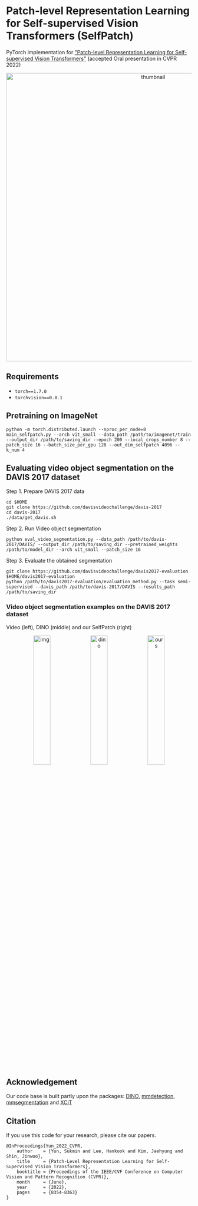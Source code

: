 # Patch-level Representation Learning for Self-supervised Vision Transformers (SelfPatch)

PyTorch implementation for <a href=https://arxiv.org/abs/2206.07990>"Patch-level Representation Learning for Self-supervised Vision Transformers"</a> (accepted Oral presentation in CVPR 2022)

<p align="center">
<img width="782" alt="thumbnail" src="https://user-images.githubusercontent.com/4075389/174249727-e1d4433f-93ad-4675-ac58-2b6740dc7ae4.png">
</p>

## Requirements
- `torch==1.7.0`
- `torchvision==0.8.1`

## Pretraining on ImageNet
```
python -m torch.distributed.launch --nproc_per_node=8 main_selfpatch.py --arch vit_small --data_path /path/to/imagenet/train --output_dir /path/to/saving_dir --epoch 200 --local_crops_number 8 --patch_size 16 --batch_size_per_gpu 128 --out_dim_selfpatch 4096 --k_num 4
```


## Evaluating video object segmentation on the DAVIS 2017 dataset
Step 1. Prepare DAVIS 2017 data

```
cd $HOME
git clone https://github.com/davisvideochallenge/davis-2017
cd davis-2017
./data/get_davis.sh
```

Step 2. Run Video object segmentation

```
python eval_video_segmentation.py --data_path /path/to/davis-2017/DAVIS/ --output_dir /path/to/saving_dir --pretrained_weights /path/to/model_dir --arch vit_small --patch_size 16
```

Step 3. Evaluate the obtained segmentation

```
git clone https://github.com/davisvideochallenge/davis2017-evaluation 
$HOME/davis2017-evaluation
python /path/to/davis2017-evaluation/evaluation_method.py --task semi-supervised --davis_path /path/to/davis-2017/DAVIS --results_path /path/to/saving_dir
```

### Video object segmentation examples on the DAVIS 2017 dataset

Video (left), DINO (middle) and our SelfPatch (right)
<p align="center">    
<img width="30%" alt="img"  src="https://user-images.githubusercontent.com/4075389/175109670-d81d574f-fc7d-4512-a2a9-3cdd9be6efb0.gif" />
<img width="30%" alt="dino" src="https://user-images.githubusercontent.com/4075389/175108188-23fb0513-94ee-4084-b41e-8c3659edaa39.gif" />
<img width="30%" alt="ours" src="https://user-images.githubusercontent.com/4075389/175108388-6031e29f-2859-48b2-8e36-1ccd2608f0f7.gif" />
</p>


## Acknowledgement
Our code base is built partly upon the packages: 
<a href="https://github.com/facebookresearch/dino">DINO</a>, <a href=https://github.com/open-mmlab/mmdetection>mmdetection</a>, <a href=https://github.com/open-mmlab/mmsegmentation>mmsegmentation</a> and <a href=https://github.com/facebookresearch/xcit>XCiT</a>

## Citation
If you use this code for your research, please cite our papers.
```
@InProceedings{Yun_2022_CVPR,
    author    = {Yun, Sukmin and Lee, Hankook and Kim, Jaehyung and Shin, Jinwoo},
    title     = {Patch-Level Representation Learning for Self-Supervised Vision Transformers},
    booktitle = {Proceedings of the IEEE/CVF Conference on Computer Vision and Pattern Recognition (CVPR)},
    month     = {June},
    year      = {2022},
    pages     = {8354-8363}
}
```
